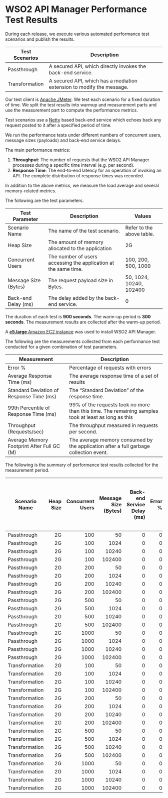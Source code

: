 # WSO2 API Manager Performance Test Results

During each release, we execute various automated performance test scenarios and publish the results.

| Test Scenarios | Description |
| --- | --- |
| Passthrough | A secured API, which directly invokes the back-end service. |
| Transformation | A secured API, which has a mediation extension to modify the message. |

Our test client is [Apache JMeter](https://jmeter.apache.org/index.html). We test each scenario for a fixed duration of
time. We split the test results into warmup and measurement parts and use the measurement part to compute the
performance metrics.

Test scenarios use a [Netty](https://netty.io/) based back-end service which echoes back any request
posted to it after a specified period of time.

We run the performance tests under different numbers of concurrent users, message sizes (payloads) and back-end service
delays.

The main performance metrics:

1. **Throughput**: The number of requests that the WSO2 API Manager processes during a specific time interval (e.g. per second).
2. **Response Time**: The end-to-end latency for an operation of invoking an API. The complete distribution of response times was recorded.

In addition to the above metrics, we measure the load average and several memory-related metrics.

The following are the test parameters.

| Test Parameter | Description | Values |
| --- | --- | --- |
| Scenario Name | The name of the test scenario. | Refer to the above table. |
| Heap Size | The amount of memory allocated to the application | 2G |
| Concurrent Users | The number of users accessing the application at the same time. | 100, 200, 500, 1000 |
| Message Size (Bytes) | The request payload size in Bytes. | 50, 1024, 10240, 102400 |
| Back-end Delay (ms) | The delay added by the back-end service. | 0 |

The duration of each test is **900 seconds**. The warm-up period is **300 seconds**.
The measurement results are collected after the warm-up period.

A [**c5.large** Amazon EC2 instance](https://aws.amazon.com/ec2/instance-types/) was used to install WSO2 API Manager.

The following are the measurements collected from each performance test conducted for a given combination of
test parameters.

| Measurement | Description |
| --- | --- |
| Error % | Percentage of requests with errors |
| Average Response Time (ms) | The average response time of a set of results |
| Standard Deviation of Response Time (ms) | The “Standard Deviation” of the response time. |
| 99th Percentile of Response Time (ms) | 99% of the requests took no more than this time. The remaining samples took at least as long as this |
| Throughput (Requests/sec) | The throughput measured in requests per second. |
| Average Memory Footprint After Full GC (M) | The average memory consumed by the application after a full garbage collection event. |

The following is the summary of performance test results collected for the measurement period.

|  Scenario Name | Heap Size | Concurrent Users | Message Size (Bytes) | Back-end Service Delay (ms) | Error % | Throughput (Requests/sec) | Average Response Time (ms) | Standard Deviation of Response Time (ms) | 99th Percentile of Response Time (ms) | WSO2 API Manager GC Throughput (%) | Average WSO2 API Manager Memory Footprint After Full GC (M) |
|---|---:|---:|---:|---:|---:|---:|---:|---:|---:|---:|---:|
|  Passthrough | 2G | 100 | 50 | 0 | 0 | 3645.91 | 27.33 | 15.5 | 85 | 98.49 |  |
|  Passthrough | 2G | 100 | 1024 | 0 | 0 | 3405.2 | 29.27 | 16.83 | 91 | 98.55 |  |
|  Passthrough | 2G | 100 | 10240 | 0 | 0 | 2582.82 | 38.57 | 20.39 | 106 | 98.77 |  |
|  Passthrough | 2G | 100 | 102400 | 0 | 0 | 735.57 | 135.74 | 32.84 | 219 | 99.29 |  |
|  Passthrough | 2G | 200 | 50 | 0 | 0 | 3516.75 | 56.76 | 30.79 | 160 | 98.43 |  |
|  Passthrough | 2G | 200 | 1024 | 0 | 0 | 3503.36 | 56.97 | 31.38 | 163 | 98.41 |  |
|  Passthrough | 2G | 200 | 10240 | 0 | 0 | 2596.64 | 76.86 | 36.17 | 186 | 98.7 |  |
|  Passthrough | 2G | 200 | 102400 | 0 | 0 | 679.89 | 294.24 | 60.44 | 441 | 99.29 |  |
|  Passthrough | 2G | 500 | 50 | 0 | 0 | 3374.98 | 148.02 | 68.77 | 355 | 98.12 |  |
|  Passthrough | 2G | 500 | 1024 | 0 | 0 | 3318.27 | 150.56 | 68.01 | 353 | 98.15 |  |
|  Passthrough | 2G | 500 | 10240 | 0 | 0 | 2652.84 | 188.32 | 68.37 | 383 | 98.49 |  |
|  Passthrough | 2G | 500 | 102400 | 0 | 0 | 648.81 | 770.31 | 112.7 | 1071 | 99.19 |  |
|  Passthrough | 2G | 1000 | 50 | 0 | 0 | 3532.85 | 283.06 | 115.55 | 611 | 97.4 |  |
|  Passthrough | 2G | 1000 | 1024 | 0 | 0 | 3245.95 | 308.17 | 117.11 | 635 | 97.47 |  |
|  Passthrough | 2G | 1000 | 10240 | 0 | 0 | 2503.74 | 399.49 | 111.33 | 699 | 97.9 |  |
|  Passthrough | 2G | 1000 | 102400 | 0 | 0 | 630.06 | 1584.15 | 163.82 | 2039 | 98.99 |  |
|  Transformation | 2G | 100 | 50 | 0 | 0 | 2724.54 | 36.61 | 22.53 | 119 | 98.05 |  |
|  Transformation | 2G | 100 | 1024 | 0 | 0 | 2112.52 | 47.23 | 28.3 | 146 | 98.06 |  |
|  Transformation | 2G | 100 | 10240 | 0 | 0 | 753.9 | 132.44 | 66.6 | 331 | 98.01 |  |
|  Transformation | 2G | 100 | 102400 | 0 | 0 | 92.32 | 1082.72 | 241.1 | 1703 | 95.26 | 319 |
|  Transformation | 2G | 200 | 50 | 0 | 0 | 2718.57 | 73.45 | 41.02 | 210 | 97.87 |  |
|  Transformation | 2G | 200 | 1024 | 0 | 0 | 2159.6 | 92.48 | 48.95 | 251 | 97.83 |  |
|  Transformation | 2G | 200 | 10240 | 0 | 0 | 757.48 | 263.98 | 116.75 | 595 | 97.83 |  |
|  Transformation | 2G | 200 | 102400 | 0 | 0 | 71.58 | 2784.28 | 575.02 | 4767 | 89.02 | 359.444 |
|  Transformation | 2G | 500 | 50 | 0 | 0 | 2582.21 | 193.54 | 89.99 | 461 | 97.34 |  |
|  Transformation | 2G | 500 | 1024 | 0 | 0 | 2164.09 | 231 | 103.04 | 539 | 97.25 |  |
|  Transformation | 2G | 500 | 10240 | 0 | 0 | 692.08 | 721.98 | 238.72 | 1351 | 97.23 |  |
|  Transformation | 2G | 500 | 102400 | 0 | 0 | 69.52 | 7154.96 | 1146.41 | 9919 | 86.65 | 470.806 |
|  Transformation | 2G | 1000 | 50 | 0 | 0 | 2386.38 | 418.97 | 158.62 | 859 | 96.17 |  |
|  Transformation | 2G | 1000 | 1024 | 0 | 0 | 2219.23 | 450.59 | 163.64 | 907 | 96.13 |  |
|  Transformation | 2G | 1000 | 10240 | 0 | 0 | 717.38 | 1392.07 | 374.21 | 2447 | 94.24 |  |
|  Transformation | 2G | 1000 | 102400 | 0 | 0 | 63.11 | 15547.02 | 1706.16 | 19711 | 78.97 | 562.35 |

